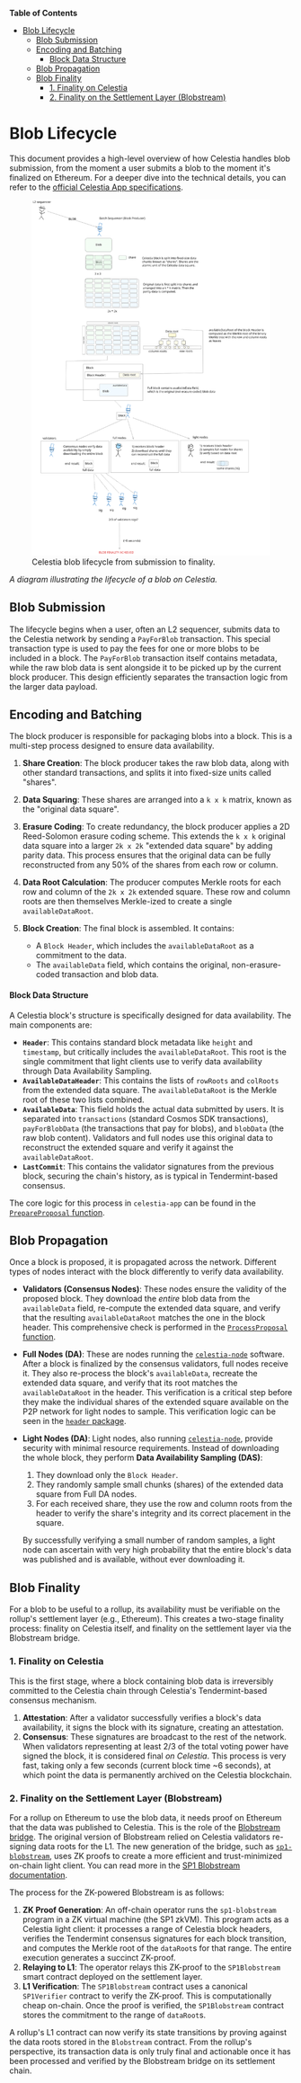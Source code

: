 <!-- START doctoc generated TOC please keep comment here to allow auto update -->
<!-- DON'T EDIT THIS SECTION, INSTEAD RE-RUN doctoc TO UPDATE -->
**Table of Contents**

- [Blob Lifecycle](#blob-lifecycle)
  - [Blob Submission](#blob-submission)
  - [Encoding and Batching](#encoding-and-batching)
      - [Block Data Structure](#block-data-structure)
  - [Blob Propagation](#blob-propagation)
  - [Blob Finality](#blob-finality)
    - [1. Finality on Celestia](#1-finality-on-celestia)
    - [2. Finality on the Settlement Layer (Blobstream)](#2-finality-on-the-settlement-layer-blobstream)

<!-- END doctoc generated TOC please keep comment here to allow auto update -->

# Blob Lifecycle

This document provides a high-level overview of how Celestia handles blob submission, from the moment a user submits a blob to the moment it's finalized on Ethereum. For a deeper dive into the technical details, you can refer to the [official Celestia App specifications](https://celestiaorg.github.io/celestia-app/).

<figure>
 <img src="../../../static/assets/celestia_blob_lifecycle.svg" alt="Celestia blob lifecycle"> 
    <figcaption>Celestia blob lifecycle from submission to finality.</figcaption>
</figure>

*A diagram illustrating the lifecycle of a blob on Celestia.*

## Blob Submission

The lifecycle begins when a user, often an L2 sequencer, submits data to the Celestia network by sending a `PayForBlob` transaction. This special transaction type is used to pay the fees for one or more blobs to be included in a block. The `PayForBlob` transaction itself contains metadata, while the raw blob data is sent alongside it to be picked up by the current block producer. This design efficiently separates the transaction logic from the larger data payload. 

## Encoding and Batching

The block producer is responsible for packaging blobs into a block. This is a multi-step process designed to ensure data availability.

1.  **Share Creation**: The block producer takes the raw blob data, along with other standard transactions, and splits it into fixed-size units called "shares".

2.  **Data Squaring**: These shares are arranged into a `k x k` matrix, known as the "original data square".

3.  **Erasure Coding**: To create redundancy, the block producer applies a 2D Reed-Solomon erasure coding scheme. This extends the `k x k` original data square into a larger `2k x 2k` "extended data square" by adding parity data. This process ensures that the original data can be fully reconstructed from any 50% of the shares from each row or column.

4.  **Data Root Calculation**: The producer computes Merkle roots for each row and column of the `2k x 2k` extended square. These row and column roots are then themselves Merkle-ized to create a single `availableDataRoot`.

5.  **Block Creation**: The final block is assembled. It contains:
    *   A `Block Header`, which includes the `availableDataRoot` as a commitment to the data.
    *   The `availableData` field, which contains the original, non-erasure-coded transaction and blob data.

#### Block Data Structure

A Celestia block's structure is specifically designed for data availability. The main components are:

*   **`Header`**: This contains standard block metadata like `height` and `timestamp`, but critically includes the `availableDataRoot`. This root is the single commitment that light clients use to verify data availability through Data Availability Sampling.
*   **`AvailableDataHeader`**: This contains the lists of `rowRoots` and `colRoots` from the extended data square. The `availableDataRoot` is the Merkle root of these two lists combined.
*   **`AvailableData`**: This field holds the actual data submitted by users. It is separated into `transactions` (standard Cosmos SDK transactions), `payForBlobData` (the transactions that pay for blobs), and `blobData` (the raw blob content). Validators and full nodes use this original data to reconstruct the extended square and verify it against the `availableDataRoot`.
*   **`LastCommit`**: This contains the validator signatures from the previous block, securing the chain's history, as is typical in Tendermint-based consensus.


The core logic for this process in `celestia-app` can be found in the [`PrepareProposal` function](https://github.com/celestiaorg/celestia-app/blob/b768c4417b17e887a0104bd869dbb5579e9de9ec/app/prepare_proposal.go#L74).

## Blob Propagation

Once a block is proposed, it is propagated across the network. Different types of nodes interact with the block differently to verify data availability.

*   **Validators (Consensus Nodes)**: These nodes ensure the validity of the proposed block. They download the *entire* blob data from the `availableData` field, re-compute the extended data square, and verify that the resulting `availableDataRoot` matches the one in the block header. This comprehensive check is performed in the [`ProcessProposal` function](https://github.com/celestiaorg/celestia-app/blob/b768c4417b17e887a0104bd869dbb5579e9de9ec/app/process_proposal.go#L160).

*   **Full Nodes (DA)**: These are nodes running the [`celestia-node`](https://github.com/celestiaorg/celestia-node) software. After a block is finalized by the consensus validators, full nodes receive it. They also re-process the block's `availableData`, recreate the extended data square, and verify that its root matches the `availableDataRoot` in the header. This verification is a critical step before they make the individual shares of the extended square available on the P2P network for light nodes to sample. This verification logic can be seen in the [`header` package](https://github.com/celestiaorg/celestia-node/blob/2114324e0801c61f631000a2982dda6441260a13/header/header.go#L140).

*   **Light Nodes (DA)**: Light nodes, also running [`celestia-node`](https://github.com/celestiaorg/celestia-node), provide security with minimal resource requirements. Instead of downloading the whole block, they perform **Data Availability Sampling (DAS)**:
    1.  They download only the `Block Header`.
    2.  They randomly sample small chunks (shares) of the extended data square from Full DA nodes.
    3.  For each received share, they use the row and column roots from the header to verify the share's integrity and its correct placement in the square.

    By successfully verifying a small number of random samples, a light node can ascertain with very high probability that the entire block's data was published and is available, without ever downloading it.

## Blob Finality

For a blob to be useful to a rollup, its availability must be verifiable on the rollup's settlement layer (e.g., Ethereum). This creates a two-stage finality process: finality on Celestia itself, and finality on the settlement layer via the Blobstream bridge.

### 1. Finality on Celestia

This is the first stage, where a block containing blob data is irreversibly committed to the Celestia chain through Celestia's Tendermint-based consensus mechanism.

1.  **Attestation**: After a validator successfully verifies a block's data availability, it signs the block with its signature, creating an attestation.
2.  **Consensus**: These signatures are broadcast to the rest of the network. When validators representing at least 2/3 of the total voting power have signed the block, it is considered final *on Celestia*. This process is very fast, taking only a few seconds (current block time ~6 seconds), at which point the data is permanently archived on the Celestia blockchain.

### 2. Finality on the Settlement Layer (Blobstream)

For a rollup on Ethereum to use the blob data, it needs proof on Ethereum that the data was published to Celestia. This is the role of the [Blobstream bridge](https://l2beat.com/data-availability/projects/celestia/blobstream). The original version of Blobstream relied on Celestia validators re-signing data roots for the L1. The new generation of the bridge, such as [`sp1-blobstream`](https://github.com/succinctlabs/sp1-blobstream), uses ZK proofs to create a more efficient and trust-minimized on-chain light client. You can read more in the [SP1 Blobstream documentation](https://succinctlabs.github.io/sp1-blobstream/).

The process for the ZK-powered Blobstream is as follows:

1.  **ZK Proof Generation**: An off-chain operator runs the `sp1-blobstream` program in a ZK virtual machine (the SP1 zkVM). This program acts as a Celestia light client: it processes a range of Celestia block headers, verifies the Tendermint consensus signatures for each block transition, and computes the Merkle root of the `dataRoot`s for that range. The entire execution generates a succinct ZK-proof.
2.  **Relaying to L1**: The operator relays this ZK-proof to the `SP1Blobstream` smart contract deployed on the settlement layer.
3.  **L1 Verification**: The `SP1Blobstream` contract uses a canonical `SP1Verifier` contract to verify the ZK-proof. This is computationally cheap on-chain. Once the proof is verified, the `SP1Blobstream` contract stores the commitment to the range of `dataRoot`s.

A rollup's L1 contract can now verify its state transitions by proving against the data roots stored in the `Blobstream` contract. From the rollup's perspective, its transaction data is only truly final and actionable once it has been processed and verified by the Blobstream bridge on its settlement chain.
